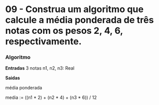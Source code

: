# 09 - Construa um algoritmo que calcule a média ponderada de três notas com os pesos 2, 4, 6, respectivamente.

### Algoritmo

**Entradas**
  3 notas
  n1, n2, n3: Real

**Saidas**

  média ponderada

  media := ((n1 * 2) + (n2 * 4) + (n3 * 6)) / 12
